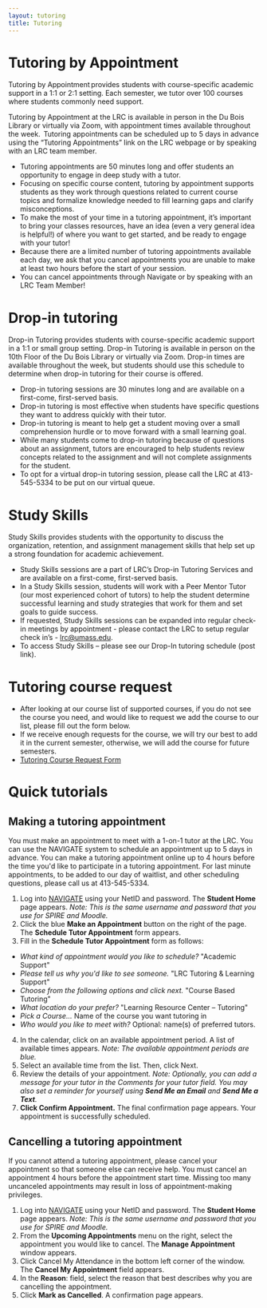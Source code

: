 ```yaml
---
layout: tutoring
title: Tutoring
---
```


# Tutoring by Appointment
Tutoring by Appointment provides students with course-specific academic support in a 1:1 or 2:1 setting. Each semester, we tutor over 100 courses where students commonly need support.  

Tutoring by Appointment at the LRC is available in person in the Du Bois Library or virtually via Zoom, with appointment times available throughout the week.  Tutoring appointments can be scheduled up to 5 days in advance using the “Tutoring Appointments” link on the LRC webpage or by speaking with an LRC team member.
 * Tutoring appointments are 50 minutes long and offer students an opportunity to engage in deep study with a tutor.
 * Focusing on specific course content, tutoring by appointment supports students as they work through questions related to current course topics and formalize knowledge needed to fill learning gaps and clarify misconceptions.
 * To make the most of your time in a tutoring appointment, it’s important to bring your classes resources, have an idea (even a very general idea is helpful!) of where you want to get started, and be ready to engage with your tutor!
 * Because there are a limited number of tutoring appointments available each day, we ask that you cancel appointments you are unable to make at least two hours before the start of your session.
 * You can cancel appointments through Navigate or by speaking with an LRC Team Member!

# Drop-in tutoring
Drop-in Tutoring provides students with course-specific academic support in a 1:1 or small group setting. Drop-in Tutoring is available in person on the 10th Floor of the Du Bois Library or virtually via Zoom. Drop-in times are available throughout the week, but students should use this schedule to determine when drop-in tutoring for their course is offered.
 * Drop-in tutoring sessions are 30 minutes long and are available on a first-come, first-served basis.
 * Drop-in tutoring is most effective when students have specific questions they want to address quickly with their tutor.
 * Drop-in tutoring is meant to help get a student moving over a small comprehension hurdle or to move forward with a small learning goal.
 * While many students come to drop-in tutoring because of questions about an assignment, tutors are encouraged to help students review concepts related to the assignment and will not complete assignments for the student.
 * To opt for a virtual drop-in tutoring session, please call the LRC at 413-545-5334 to be put on our virtual queue.

# Study Skills
Study Skills provides students with the opportunity to discuss the organization, retention, and assignment management skills that help set up a strong foundation for academic achievement.

 * Study Skills sessions are a part of LRC’s Drop-in Tutoring Services and are available on a first-come, first-served basis.
 * In a Study Skills session, students will work with a Peer Mentor Tutor (our most experienced cohort of tutors) to help the student determine successful learning and study strategies that work for them and set goals to guide success.
 * If requested, Study Skills sessions can be expanded into regular check-in meetings by appointment - please contact the LRC to setup regular check in’s - [lrc@umass.edu](mailto:lrc@umass.edu).
 * To access Study Skills – please see our Drop-In tutoring schedule (post link).

# Tutoring course request
 * After looking at our course list of supported courses, if you do not see the course you need, and would like to request we add the course to our list, please fill out the form below.
 * If we receive enough requests for the course, we will try our best to add it in the current semester, otherwise, we will add the course for future semesters.
 * [Tutoring Course Request Form](https://docs.google.com/forms/u/1/d/1soFKF2mDqVYkGeW7VzNHZeOi1rrpcDrqEqBakG0wQXA/viewform?edit_requested=true)

# Quick tutorials

## Making a tutoring appointment
You must make an appointment to meet with a 1-on-1 tutor at the LRC. You can use the NAVIGATE system to schedule an appointment up to 5 days in advance. You can make a tutoring appointment online up to 4 hours before the time you'd like to participate in a tutoring appointment. For last minute appointments, to be added to our day of waitlist, and other scheduling questions, please call us at 413-545-5334.
 1. Log into [NAVIGATE](https://umass.campus.eab.com/) using your NetID and password. The **Student Home** page appears. _Note: This is the same username and password that you use for SPIRE and Moodle._
 2. Click the blue **Make an Appointment** button on the right of the page. The **Schedule Tutor Appointment** form appears.
 3. Fill in the **Schedule Tutor Appointment** form as follows:
   - _What kind of appointment would you like to schedule?_ "Academic Support"
   - _Please tell us why you'd like to see someone._ "LRC Tutoring & Learning Support"
   - _Choose from the following options and click next._ "Course Based Tutoring"
   - _What location do your prefer?_ "Learning Resource Center – Tutoring"
   - _Pick a Course..._ Name of the course you want tutoring in
   - _Who would you like to meet with?_ Optional: name(s) of preferred tutors.
 4. In the calendar, click on an available appointment period. A list of available times appears. _Note: The available appointment periods are blue._
 5. Select an available time from the list. Then, click Next.
 6. Review the details of your appointment. _Note: Optionally, you can add a message for your tutor in the Comments for your tutor field. You may also set a reminder for yourself using **Send Me an Email** and **Send Me a Text**._
 7. **Click Confirm Appointment.** The final confirmation page appears. Your appointment is successfully scheduled.

## Cancelling a tutoring appointment
If you cannot attend a tutoring appointment, please cancel your appointment so that someone else can receive help. You must cancel an appointment 4 hours before the appointment start time. Missing too many uncanceled appointments may result in loss of appointment-making privileges.
 1. Log into [NAVIGATE](https://umass.campus.eab.com/) using your NetID and password. The **Student Home** page appears. _Note: This is the same username and password that you use for SPIRE and Moodle._
 2. From the **Upcoming Appointments** menu on the right, select the appointment you would like to cancel. The **Manage Appointment** window appears.
 3. Click Cancel My Attendance in the bottom left corner of the window. The **Cancel My Appointment** field appears.
 4. In the **Reason**: field, select the reason that best describes why you are cancelling the appointment.
 5. Click **Mark as Cancelled**. A confirmation page appears.

